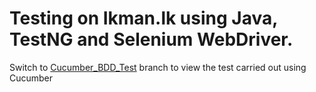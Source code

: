 # Testing on Ikman.lk using Java, TestNG and Selenium WebDriver.

Switch to [Cucumber_BDD_Test] branch to view the test carried out using Cucumber

[Cucumber_BDD_Test]: https://github.com/xXZang3tsuXx/ikman-Selenium-Testing/tree/Cucumber_BDD_Test
